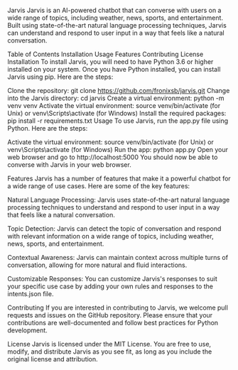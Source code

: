 Jarvis 
Jarvis is an AI-powered chatbot that can converse with users on a wide range of topics, including weather, news, sports, and entertainment. Built using state-of-the-art natural language processing techniques, Jarvis can understand and respond to user input in a way that feels like a natural conversation.

Table of Contents
Installation
Usage
Features
Contributing
License
Installation
To install Jarvis, you will need to have Python 3.6 or higher installed on your system. Once you have Python installed, you can install Jarvis using pip. Here are the steps:

Clone the repository: git clone https://github.com/fronixsb/jarvis.git
Change into the Jarvis directory: cd jarvis
Create a virtual environment: python -m venv venv
Activate the virtual environment: source venv/bin/activate (for Unix) or venv\Scripts\activate (for Windows)
Install the required packages: pip install -r requirements.txt
Usage
To use Jarvis, run the app.py file using Python. Here are the steps:

Activate the virtual environment: source venv/bin/activate (for Unix) or venv\Scripts\activate (for Windows)
Run the app: python app.py
Open your web browser and go to http://localhost:5000
You should now be able to converse with Jarvis in your web browser.

Features
Jarvis has a number of features that make it a powerful chatbot for a wide range of use cases. Here are some of the key features:

Natural Language Processing: Jarvis uses state-of-the-art natural language processing techniques to understand and respond to user input in a way that feels like a natural conversation.

Topic Detection: Jarvis can detect the topic of conversation and respond with relevant information on a wide range of topics, including weather, news, sports, and entertainment.

Contextual Awareness: Jarvis can maintain context across multiple turns of conversation, allowing for more natural and fluid interactions.

Customizable Responses: You can customize Jarvis's responses to suit your specific use case by adding your own rules and responses to the intents.json file.

Contributing
If you are interested in contributing to Jarvis, we welcome pull requests and issues on the GitHub repository. Please ensure that your contributions are well-documented and follow best practices for Python development.

License
Jarvis is licensed under the MIT License. You are free to use, modify, and distribute Jarvis as you see fit, as long as you include the original license and attribution.
